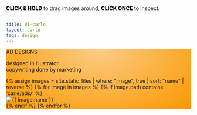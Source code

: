 ```yaml
---
title: 01-carle
layout: carle
tags: design
---
```


<div class="section" style="background: radial-gradient(ellipse at top, #fccc85, #fc9800)">

<p class="carle title white-text" style="z-index:100;max-width:50%">AD DESIGNS</p>
<p class="carle white-text" style="z-index:100;max-width:50%">designed in Illustrator <br> copywriting done by marketing</p>

<p class="carle subtitle orange" style="position:absolute;top:14pt;z-index:100"><span style="font-weight:800;color:black">CLICK & HOLD</span> to drag images around, <span style="font-weight:800;color:black">CLICK ONCE</span> to inspect.</p>

<div class="post-gallery" id="scatterPlace">
    {% assign images = site.static_files | where: "image", true | sort: "name" | reverse %}
    {% for image in images %}
        {% if image.path contains 'carle/ads/' %}
            <div class="post-item">
                <img src="{{ image.path }}" alt="{{ image.name }}" class="movable clickable carle-img" style="border-radius:5pt">
            </div>
        {% endif %}
    {% endfor %}
</div>
</div>